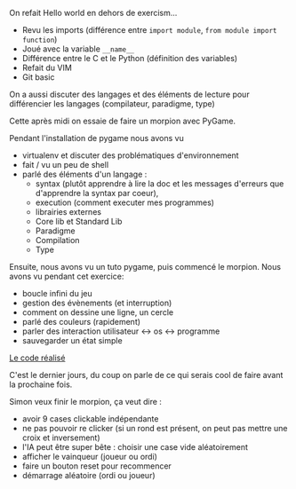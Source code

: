 On refait Hello world en dehors de exercism...

- Revu les imports (différence entre `import module`, `from module import
  function`)
- Joué avec la variable `__name__`
- Différence entre le C et le Python (définition des variables)
- Refait du VIM
- Git basic

On a aussi discuter des langages et des éléments de lecture pour différencier
les langages (compilateur, paradigme, type)

Cette après midi on essaie de faire un morpion avec PyGame.

Pendant l'installation de pygame nous avons vu

- virtualenv et discuter des problématiques d'environnement
- fait / vu un peu de shell
- parlé des éléments d'un langage : 
    - syntax (plutôt apprendre à lire la doc et les messages d'erreurs que
      d'apprendre la syntax par coeur), 
    - execution (comment executer mes programmes)
    - librairies externes
    - Core lib et Standard Lib
    - Paradigme
    - Compilation
    - Type

Ensuite, nous avons vu un tuto pygame, puis commencé le morpion.
Nous avons vu pendant cet exercice: 

- boucle infini du jeu
- gestion des évènements (et interruption)
- comment on dessine une ligne, un cercle
- parlé des couleurs (rapidement)
- parler des interaction utilisateur <-> os <-> programme
- sauvegarder un état simple

[Le code réalisé](https://github.com/ut7/patouilles-de-p3l/commit/be9da7eb73b47b0ee496662b8e7c4f3b5cf01e0c)

C'est le dernier jours, du coup on parle de ce qui serais cool de faire avant la
prochaine fois.

Simon veux finir le morpion, ça veut dire : 
- avoir 9 cases clickable indépendante
- ne pas pouvoir re clicker (si un rond est présent, on peut pas mettre une
  croix et inversement)
- l'IA peut être super bête : choisir une case vide aléatoirement
- afficher le vainqueur (joueur ou ordi)
- faire un bouton reset pour recommencer
- démarrage aléatoire (ordi ou joueur)


